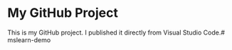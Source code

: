# My GitHub Project

This is my GitHub project. I published it directly from Visual Studio Code.# mslearn-demo
